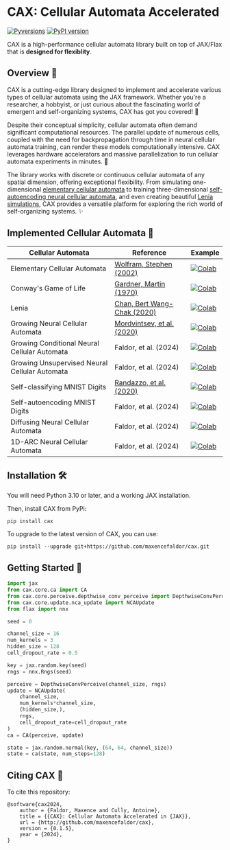 # CAX: Cellular Automata Accelerated
[![Pyversions](https://img.shields.io/pypi/pyversions/cax.svg?style=flat-square)](https://pypi.python.org/pypi/cax) [![PyPI version](https://badge.fury.io/py/cax.svg)](https://badge.fury.io/py/cax)

CAX is a high-performance cellular automata library built on top of JAX/Flax that is **designed for flexiblity**.

## Overview 🔎

CAX is a cutting-edge library designed to implement and accelerate various types of cellular automata using the JAX framework. Whether you're a researcher, a hobbyist, or just curious about the fascinating world of emergent and self-organizing systems, CAX has got you covered! 🧬

Despite their conceptual simplicity, cellular automata often demand significant computational resources. The parallel update of numerous cells, coupled with the need for backpropagation through time in neural cellular automata training, can render these models computationally intensive. CAX leverages hardware accelerators and massive parallelization to run cellular automata experiments in minutes. 🚀

The library works with discrete or continuous cellular automata of any spatial dimension, offering exceptional flexibility. From simulating one-dimensional [elementary cellular automata](https://github.com/maxencefaldor/cax/blob/main/examples/elementary_ca.ipynb) to training three-dimensional [self-autoencoding neural cellular automata](https://github.com/maxencefaldor/cax/blob/main/examples/self_autoencoding_mnist.ipynb), and even creating beautiful [Lenia simulations](https://github.com/maxencefaldor/cax/blob/main/examples/lenia.ipynb), CAX provides a versatile platform for exploring the rich world of self-organizing systems. ✨

## Implemented Cellular Automata 🦎

| Cellular Automata | Reference | Example |
| --- | --- | --- |
| Elementary Cellular Automata | [Wolfram, Stephen (2002)](https://www.wolframscience.com/nks/) | [![Colab](https://colab.research.google.com/assets/colab-badge.svg)](https://colab.research.google.com/github/maxencefaldor/cax/blob/main/examples/elementary_ca.ipynb) |
| Conway's Game of Life | [Gardner, Martin (1970)](https://web.stanford.edu/class/sts145/Library/life.pdf) | [![Colab](https://colab.research.google.com/assets/colab-badge.svg)](https://colab.research.google.com/github/maxencefaldor/cax/blob/main/examples/life.ipynb) |
| Lenia | [Chan, Bert Wang-Chak (2020)](https://arxiv.org/pdf/2005.03742) | [![Colab](https://colab.research.google.com/assets/colab-badge.svg)](https://colab.research.google.com/github/maxencefaldor/cax/blob/main/examples/lenia.ipynb) |
| Growing Neural Cellular Automata | [Mordvintsev, et al. (2020)](https://distill.pub/2020/growing-ca/) |[![Colab](https://colab.research.google.com/assets/colab-badge.svg)](https://colab.research.google.com/github/maxencefaldor/cax/blob/main/examples/growing_nca.ipynb) |
| Growing Conditional Neural Cellular Automata | Faldor, et al. (2024) | [![Colab](https://colab.research.google.com/assets/colab-badge.svg)](https://colab.research.google.com/github/maxencefaldor/cax/blob/main/examples/growing_conditional_nca.ipynb) |
| Growing Unsupervised Neural Cellular Automata | Faldor, et al. (2024) | [![Colab](https://colab.research.google.com/assets/colab-badge.svg)](https://colab.research.google.com/github/maxencefaldor/cax/blob/main/examples/growing_unsupervised_nca.ipynb) |
| Self-classifying MNIST Digits | [Randazzo, et al. (2020)](https://distill.pub/2020/selforg/mnist/) |[![Colab](https://colab.research.google.com/assets/colab-badge.svg)](https://colab.research.google.com/github/maxencefaldor/cax/blob/main/examples/self_classifying_mnist.ipynb) |
| Self-autoencoding MNIST Digits | Faldor, et al. (2024) | [![Colab](https://colab.research.google.com/assets/colab-badge.svg)](https://colab.research.google.com/github/maxencefaldor/cax/blob/main/examples/self_autoencoding_mnist.ipynb) |
| Diffusing Neural Cellular Automata | Faldor, et al. (2024) | [![Colab](https://colab.research.google.com/assets/colab-badge.svg)](https://colab.research.google.com/github/maxencefaldor/cax/blob/main/examples/diffusing_nca.ipynb) |
| 1D-ARC Neural Cellular Automata | Faldor, et al. (2024) | [![Colab](https://colab.research.google.com/assets/colab-badge.svg)](https://colab.research.google.com/github/maxencefaldor/cax/blob/main/examples/1d_arc_nca.ipynb) |

## Installation 🛠️

You will need Python 3.10 or later, and a working JAX installation.

Then, install CAX from PyPi:
```
pip install cax
```

To upgrade to the latest version of CAX, you can use:
```
pip install --upgrade git+https://github.com/maxencefaldor/cax.git
```

## Getting Started 🚦

```python
import jax
from cax.core.ca import CA
from cax.core.perceive.depthwise_conv_perceive import DepthwiseConvPerceive
from cax.core.update.nca_update import NCAUpdate
from flax import nnx

seed = 0

channel_size = 16
num_kernels = 3
hidden_size = 128
cell_dropout_rate = 0.5

key = jax.random.key(seed)
rngs = nnx.Rngs(seed)

perceive = DepthwiseConvPerceive(channel_size, rngs)
update = NCAUpdate(
	channel_size,
	num_kernels*channel_size,
	(hidden_size,),
	rngs,
	cell_dropout_rate=cell_dropout_rate
)
ca = CA(perceive, update)

state = jax.random.normal(key, (64, 64, channel_size))
state = ca(state, num_steps=128)
```

## Citing CAX 📝

To cite this repository:

```
@software{cax2024,
	author = {Faldor, Maxence and Cully, Antoine},
	title = {{CAX}: Cellular Automata Accelerated in {JAX}},
	url = {http://github.com/maxencefaldor/cax},
	version = {0.1.5},
	year = {2024},
}
```

